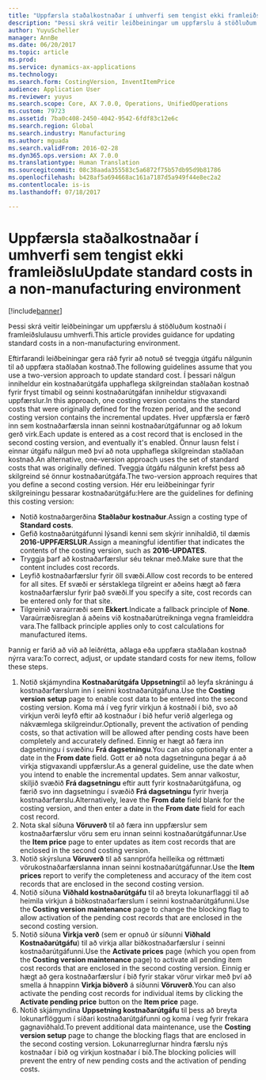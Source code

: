 ```yaml
---
title: "Uppfærsla staðalkostnaðar í umhverfi sem tengist ekki framleiðslu"
description: "Þessi skrá veitir leiðbeiningar um uppfærslu á stöðluðum kostnaði í framleiðslulausu umhverfi."
author: YuyuScheller
manager: AnnBe
ms.date: 06/20/2017
ms.topic: article
ms.prod: 
ms.service: dynamics-ax-applications
ms.technology: 
ms.search.form: CostingVersion, InventItemPrice
audience: Application User
ms.reviewer: yuyus
ms.search.scope: Core, AX 7.0.0, Operations, UnifiedOperations
ms.custom: 79723
ms.assetid: 7ba0c408-2450-4042-9542-6fdf83c12e6c
ms.search.region: Global
ms.search.industry: Manufacturing
ms.author: mguada
ms.search.validFrom: 2016-02-28
ms.dyn365.ops.version: AX 7.0.0
ms.translationtype: Human Translation
ms.sourcegitcommit: 08c38aada355583c5a6872f75b57db95d9b81786
ms.openlocfilehash: b428af5a694668ac161a7187d5a949f44e8ec2a2
ms.contentlocale: is-is
ms.lasthandoff: 07/18/2017

---
```


# <a name="update-standard-costs-in-a-non-manufacturing-environment"></a><span data-ttu-id="de8b6-103">Uppfærsla staðalkostnaðar í umhverfi sem tengist ekki framleiðslu</span><span class="sxs-lookup"><span data-stu-id="de8b6-103">Update standard costs in a non-manufacturing environment</span></span>

[!include[banner](../includes/banner.md)]


<span data-ttu-id="de8b6-104">Þessi skrá veitir leiðbeiningar um uppfærslu á stöðluðum kostnaði í framleiðslulausu umhverfi.</span><span class="sxs-lookup"><span data-stu-id="de8b6-104">This article provides guidance for updating standard costs in a non-manufacturing environment.</span></span>

<span data-ttu-id="de8b6-105">Eftirfarandi leiðbeiningar gera ráð fyrir að notuð sé tveggja útgáfu nálgunin til að uppfæra staðlaðan kostnað.</span><span class="sxs-lookup"><span data-stu-id="de8b6-105">The following guidelines assume that you use a two-version approach to update standard cost.</span></span> <span data-ttu-id="de8b6-106">Í þessari nálgun inniheldur ein kostnaðarútgáfa upphaflega skilgreindan staðlaðan kostnað fyrir fryst tímabil og seinni kostnaðarútgáfan inniheldur stigvaxandi uppfærslur.</span><span class="sxs-lookup"><span data-stu-id="de8b6-106">In this approach, one costing version contains the standard costs that were originally defined for the frozen period, and the second costing version contains the incremental updates.</span></span> <span data-ttu-id="de8b6-107">Hver uppfærsla er færð inn sem kostnaðarfærsla innan seinni kostnaðarútgáfunnar og að lokum gerð virk.</span><span class="sxs-lookup"><span data-stu-id="de8b6-107">Each update is entered as a cost record that is enclosed in the second costing version, and eventually it's enabled.</span></span> <span data-ttu-id="de8b6-108">Önnur lausn felst í einnar útgáfu nálgun með því að nota upphaflega skilgreindan staðlaðan kostnað.</span><span class="sxs-lookup"><span data-stu-id="de8b6-108">An alternative, one-version approach uses the set of standard costs that was originally defined.</span></span> <span data-ttu-id="de8b6-109">Tveggja útgáfu nálgunin krefst þess að skilgreind sé önnur kostnaðarútgáfa.</span><span class="sxs-lookup"><span data-stu-id="de8b6-109">The two-version approach requires that you define a second costing version.</span></span> <span data-ttu-id="de8b6-110">Hér eru leiðbeiningar fyrir skilgreiningu þessarar kostnaðarútgáfu:</span><span class="sxs-lookup"><span data-stu-id="de8b6-110">Here are the guidelines for defining this costing version:</span></span>

-   <span data-ttu-id="de8b6-111">Notið kostnaðargerðina **Staðlaður kostnaður**.</span><span class="sxs-lookup"><span data-stu-id="de8b6-111">Assign a costing type of **Standard costs**.</span></span>
-   <span data-ttu-id="de8b6-112">Gefið kostnaðarútgáfunni lýsandi kenni sem skýrir innihaldið, til dæmis **2016-UPPFÆRSLUR**.</span><span class="sxs-lookup"><span data-stu-id="de8b6-112">Assign a meaningful identifier that indicates the contents of the costing version, such as **2016-UPDATES**.</span></span>
-   <span data-ttu-id="de8b6-113">Tryggja þarf að kostnaðarfærslur séu teknar með.</span><span class="sxs-lookup"><span data-stu-id="de8b6-113">Make sure that the content includes cost records.</span></span>
-   <span data-ttu-id="de8b6-114">Leyfið kostnaðarfærslur fyrir öll svæði.</span><span class="sxs-lookup"><span data-stu-id="de8b6-114">Allow cost records to be entered for all sites.</span></span> <span data-ttu-id="de8b6-115">Ef svæði er sérstaklega tilgreint er aðeins hægt að færa kostnaðarfærslur fyrir það svæði.</span><span class="sxs-lookup"><span data-stu-id="de8b6-115">If you specify a site, cost records can be entered only for that site.</span></span>
-   <span data-ttu-id="de8b6-116">Tilgreinið varaúrræði sem **Ekkert**.</span><span class="sxs-lookup"><span data-stu-id="de8b6-116">Indicate a fallback principle of **None**.</span></span> <span data-ttu-id="de8b6-117">Varaúrræðisreglan á aðeins við kostnaðarútreikninga vegna framleiddra vara.</span><span class="sxs-lookup"><span data-stu-id="de8b6-117">The fallback principle applies only to cost calculations for manufactured items.</span></span>

<span data-ttu-id="de8b6-118">Þannig er farið að við að leiðrétta, aðlaga eða uppfæra staðlaðan kostnað nýrra vara:</span><span class="sxs-lookup"><span data-stu-id="de8b6-118">To correct, adjust, or update standard costs for new items, follow these steps.</span></span>

1.  <span data-ttu-id="de8b6-119">Notið skjámyndina **Kostnaðarútgáfa** **Uppsetning**til að leyfa skráningu á kostnaðarfærslum inn í seinni kostnaðarútgáfuna.</span><span class="sxs-lookup"><span data-stu-id="de8b6-119">Use the **Costing version** **setup** page to enable cost data to be entered into the second costing version.</span></span> <span data-ttu-id="de8b6-120">Koma má í veg fyrir virkjun á kostnaði í bið, svo að virkjun verði leyfð eftir að kostnaður í bið hefur verið algerlega og nákvæmlega skilgreindur.</span><span class="sxs-lookup"><span data-stu-id="de8b6-120">Optionally, prevent the activation of pending costs, so that activation will be allowed after pending costs have been completely and accurately defined.</span></span> <span data-ttu-id="de8b6-121">Einnig er hægt að færa inn dagsetningu í svæðinu **Frá dagsetningu**.</span><span class="sxs-lookup"><span data-stu-id="de8b6-121">You can also optionally enter a date in the **From date** field.</span></span> <span data-ttu-id="de8b6-122">Gott er að nota dagsetninguna þegar á að virkja stigvaxandi uppfærslur.</span><span class="sxs-lookup"><span data-stu-id="de8b6-122">As a general guideline, use the date when you intend to enable the incremental updates.</span></span> <span data-ttu-id="de8b6-123">Sem annar valkostur, skiljið svæðið **Frá dagsetningu** eftir autt fyrir kostnaðarútgáfuna, og færið svo inn dagsetningu í svæðið **Frá dagsetningu** fyrir hverja kostnaðarfærslu.</span><span class="sxs-lookup"><span data-stu-id="de8b6-123">Alternatively, leave the **From date** field blank for the costing version, and then enter a date in the **From date** field for each cost record.</span></span>
2.  <span data-ttu-id="de8b6-124">Nota skal síðuna **Vöruverð** til að færa inn uppfærslur sem kostnaðarfærslur vöru sem eru innan seinni kostnaðarútgáfunnar.</span><span class="sxs-lookup"><span data-stu-id="de8b6-124">Use the **Item price** page to enter updates as item cost records that are enclosed in the second costing version.</span></span>
3.  <span data-ttu-id="de8b6-125">Notið skýrsluna **Vöruverð** til að sannprófa heilleika og réttmæti vörukostnaðarfærslanna innan seinni kostnaðarútgáfunnar.</span><span class="sxs-lookup"><span data-stu-id="de8b6-125">Use the **Item prices** report to verify the completeness and accuracy of the item cost records that are enclosed in the second costing version.</span></span>
4.  <span data-ttu-id="de8b6-126">Notið síðuna **Viðhald kostnaðarútgáfu** til að breyta lokunarflaggi til að heimila virkjun á biðkostnaðarfærslum í seinni kostnaðarútgáfunni.</span><span class="sxs-lookup"><span data-stu-id="de8b6-126">Use the **Costing version maintenance** page to change the blocking flag to allow activation of the pending cost records that are enclosed in the second costing version.</span></span>
5.  <span data-ttu-id="de8b6-127">Notið síðuna **Virkja verð** (sem er opnuð úr síðunni **Viðhald Kostnaðarútgáfu**) til að virkja allar biðkostnaðarfærslur í seinni kostnaðarútgáfunni.</span><span class="sxs-lookup"><span data-stu-id="de8b6-127">Use the **Activate prices** page (which you open from the **Costing version maintenance** page) to activate all pending item cost records that are enclosed in the second costing version.</span></span> <span data-ttu-id="de8b6-128">Einnig er hægt að gera kostnaðarfærslur í bið fyrir stakar vörur virkar með því að smella á hnappinn **Virkja biðverð** á síðunni **Vöruverð**.</span><span class="sxs-lookup"><span data-stu-id="de8b6-128">You can also activate the pending cost records for individual items by clicking the **Activate pending price** button on the **Item price** page.</span></span>
6.  <span data-ttu-id="de8b6-129">Notið skjámyndina **Uppsetning kostnaðarútgáfu** til þess að breyta lokunarflöggum í síðari kostnaðarútgáfunni og koma í veg fyrir frekara gagnaviðhald.</span><span class="sxs-lookup"><span data-stu-id="de8b6-129">To prevent additional data maintenance, use the **Costing version setup** page to change the blocking flags that are enclosed in the second costing version.</span></span> <span data-ttu-id="de8b6-130">Lokunarreglurnar hindra færslu nýs kostnaðar í bið og virkjun kostnaðar í bið.</span><span class="sxs-lookup"><span data-stu-id="de8b6-130">The blocking policies will prevent the entry of new pending costs and the activation of pending costs.</span></span>





